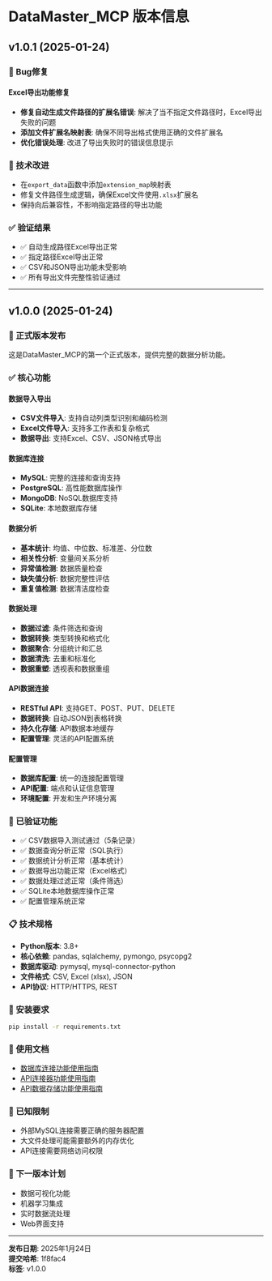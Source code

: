 # DataMaster_MCP 版本信息

## v1.0.1 (2025-01-24)

### 🐛 Bug修复

#### Excel导出功能修复
- **修复自动生成文件路径的扩展名错误**: 解决了当不指定文件路径时，Excel导出失败的问题
- **添加文件扩展名映射表**: 确保不同导出格式使用正确的文件扩展名
- **优化错误处理**: 改进了导出失败时的错误信息提示

### 🔧 技术改进
- 在`export_data`函数中添加`extension_map`映射表
- 修复文件路径生成逻辑，确保Excel文件使用`.xlsx`扩展名
- 保持向后兼容性，不影响指定路径的导出功能

### ✅ 验证结果
- ✅ 自动生成路径Excel导出正常
- ✅ 指定路径Excel导出正常  
- ✅ CSV和JSON导出功能未受影响
- ✅ 所有导出文件完整性验证通过

---

## v1.0.0 (2025-01-24)

### 🎉 正式版本发布

这是DataMaster_MCP的第一个正式版本，提供完整的数据分析功能。

### ✅ 核心功能

#### 数据导入导出
- **CSV文件导入**: 支持自动列类型识别和编码检测
- **Excel文件导入**: 支持多工作表和复杂格式
- **数据导出**: 支持Excel、CSV、JSON格式导出

#### 数据库连接
- **MySQL**: 完整的连接和查询支持
- **PostgreSQL**: 高性能数据库操作
- **MongoDB**: NoSQL数据库支持
- **SQLite**: 本地数据库存储

#### 数据分析
- **基本统计**: 均值、中位数、标准差、分位数
- **相关性分析**: 变量间关系分析
- **异常值检测**: 数据质量检查
- **缺失值分析**: 数据完整性评估
- **重复值检测**: 数据清洁度检查

#### 数据处理
- **数据过滤**: 条件筛选和查询
- **数据转换**: 类型转换和格式化
- **数据聚合**: 分组统计和汇总
- **数据清洗**: 去重和标准化
- **数据重塑**: 透视表和数据重组

#### API数据连接
- **RESTful API**: 支持GET、POST、PUT、DELETE
- **数据转换**: 自动JSON到表格转换
- **持久化存储**: API数据本地缓存
- **配置管理**: 灵活的API配置系统

#### 配置管理
- **数据库配置**: 统一的连接配置管理
- **API配置**: 端点和认证信息管理
- **环境配置**: 开发和生产环境分离

### 🧪 已验证功能

- ✅ CSV数据导入测试通过（5条记录）
- ✅ 数据查询分析正常（SQL执行）
- ✅ 数据统计分析正常（基本统计）
- ✅ 数据导出功能正常（Excel格式）
- ✅ 数据处理过滤正常（条件筛选）
- ✅ SQLite本地数据库操作正常
- ✅ 配置管理系统正常

### 📋 技术规格

- **Python版本**: 3.8+
- **核心依赖**: pandas, sqlalchemy, pymongo, psycopg2
- **数据库驱动**: pymysql, mysql-connector-python
- **文件格式**: CSV, Excel (xlsx), JSON
- **API协议**: HTTP/HTTPS, REST

### 🔧 安装要求

```bash
pip install -r requirements.txt
```

### 📖 使用文档

- [数据库连接功能使用指南](数据库连接功能使用指南.md)
- [API连接器功能使用指南](API连接器功能使用指南.md)
- [API数据存储功能使用指南](API数据存储功能使用指南.md)

### 🐛 已知限制

- 外部MySQL连接需要正确的服务器配置
- 大文件处理可能需要额外的内存优化
- API连接需要网络访问权限

### 🚀 下一版本计划

- 数据可视化功能
- 机器学习集成
- 实时数据流处理
- Web界面支持

---

**发布日期**: 2025年1月24日  
**提交哈希**: 1f8fac4  
**标签**: v1.0.0